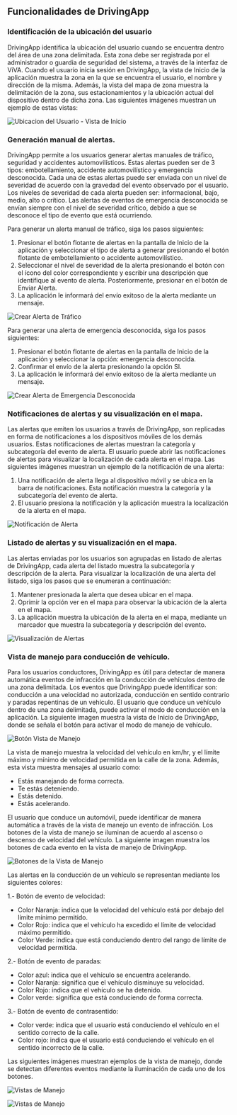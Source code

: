 ## Funcionalidades de DrivingApp

### Identificación de la ubicación del usuario

DrivingApp identifica la ubicación del usuario cuando se encuentra dentro del área de una zona delimitada. Esta zona debe ser registrada por el administrador o guardia de seguridad del sistema, a través de la interfaz de ViVA. 
Cuando el usuario inicia sesión en DrivingApp, la vista de Inicio de la aplicación muestra la zona en la que se encuentra el usuario, el nombre y dirección de la misma. Además, la vista del mapa de zona muestra la delimitación de la zona, sus estacionamientos y la ubicación actual del dispositivo dentro de dicha zona. Las siguientes imágenes muestran un ejemplo de estas vistas:

![Ubicacion del Usuario - Vista de Inicio](img/drivingapp/ubicacionUsuarioInicio.png)

### Generación manual de alertas.

DrivingApp permite a los usuarios generar alertas manuales de tráfico, seguridad y accidentes automovilísticos. Estas alertas pueden ser de 3 tipos: embotellamiento, accidente automovilístico y emergencia desconocida. Cada una de estas alertas puede ser enviada con un nivel de severidad de acuerdo con la gravedad del evento observado por el usuario. Los niveles de severidad de cada alerta pueden ser: informacional, bajo, medio, alto o crítico. Las alertas de eventos de emergencia desconocida se envían siempre con el nivel de severidad crítico, debido a que se desconoce el tipo de evento que está ocurriendo. 

Para generar un alerta manual de tráfico, siga los pasos siguientes:

1. Presionar el botón flotante de alertas en la pantalla de Inicio de la aplicación y seleccionar el tipo de alerta a generar presionando el botón flotante de embotellamiento o accidente automovilístico.
2. Seleccionar el nivel de severidad de la alerta presionando el botón con el ícono del color correspondiente y escribir una descripción que identifique al evento de alerta. Posteriormente, presionar en el botón de Enviar Alerta.
3. La aplicación le informará del envío exitoso de la alerta mediante un mensaje.

![Crear Alerta de Tráfico](img/drivingapp/crearAlertaTrafico.png)

Para generar una alerta de emergencia desconocida, siga los pasos siguientes: 

1. Presionar el botón flotante de alertas en la pantalla de Inicio de la aplicación y seleccionar la opción: emergencia desconocida.
2. Confirmar el envío de la alerta presionando la opción SI.
3. La aplicación le informará del envío exitoso de la alerta mediante un mensaje.

![Crear Alerta de Emergencia Desconocida](img/drivingapp/crearAlertaEmergencia.png)

### Notificaciones de alertas y su visualización en el mapa.

Las alertas que emiten los usuarios a través de DrivingApp, son replicadas en forma de notificaciones a los dispositivos móviles de los demás usuarios. Estas notificaciones de alertas muestran la categoría y subcategoría del evento de alerta. El usuario puede abrir las notificaciones de alertas para visualizar la localización de cada alerta en el mapa. Las siguientes imágenes muestran un ejemplo de la notificación de una alerta: 

1. Una notificación de alerta llega al dispositivo móvil y se ubica en la barra de notificaciones. Esta notificación muestra la categoría y la subcategoría del evento de alerta.
2. El usuario presiona la notificación y la aplicación muestra la localización de la alerta en el mapa.

![Notificación de Alerta](img/drivingapp/notificacionAlerta.png)

### Listado de alertas y su visualización en el mapa.

Las alertas enviadas por los usuarios son agrupadas en listado de alertas de DrivingApp, cada alerta del listado muestra la subcategoría y descripción de la alerta. Para visualizar la localización de una alerta del listado, siga los pasos que se enumeran a continuación:

1. Mantener presionada la alerta que desea ubicar en el mapa. 
2. Oprimir la opción ver en el mapa para observar la ubicación de la alerta en el mapa.
3. La aplicación muestra la ubicación de la alerta en el mapa, mediante un marcador que muestra la subcategoría y descripción del evento.

![Visualización de Alertas](img/drivingapp/visualizacionAlertas.png)

### Vista de manejo para conducción de vehículo.

Para los usuarios conductores, DrivingApp es útil para detectar de manera automática eventos de infracción en la conducción de vehículos dentro de una zona delimitada. Los eventos que DrivingApp puede identificar son: conducción a una velocidad no autorizada, conducción en sentido contrario y paradas repentinas de un vehículo.  El usuario que conduce un vehículo dentro de una zona delimitada, puede activar el modo de conducción en la aplicación. La siguiente imagen muestra la vista de Inicio de DrivingApp, donde se señala el botón para activar el modo de manejo de vehículo.

![Botón Vista de Manejo](img/drivingapp/botonVistaManejo.png)

La vista de manejo muestra la velocidad del vehículo en km/hr, y el límite máximo y mínimo de velocidad permitida en la calle de la zona. Además, esta vista muestra mensajes al usuario como:

- Estás manejando de forma correcta.
- Te estás deteniendo.
- Estás detenido.
- Estás acelerando.

El usuario que conduce un automóvil, puede identificar de manera automática a través de la vista de manejo un evento de infracción. Los botones de la vista de manejo se iluminan de acuerdo al ascenso o descenso de velocidad del vehículo. La siguiente imagen muestra los botones de cada evento en la vista de manejo de DrivingApp.

![Botones de la Vista de Manejo](img/drivingapp/botonesEventosAutomaticos.png)

Las alertas en la conducción de un vehículo se representan mediante los siguientes colores:

1.- Botón de evento de velocidad: 

- Color Naranja: indica que la velocidad del vehículo está por debajo del límite mínimo permitido.
- Color Rojo: indica que el vehículo ha excedido el límite de velocidad máximo permitido.
- Color Verde: indica que está conduciendo dentro del rango de límite de velocidad permitida. 

2.- Botón de evento de paradas:

- Color azul: indica que el vehículo se encuentra acelerando.
- Color Naranja: significa que el vehículo disminuye su velocidad.
- Color Rojo: indica que el vehículo se ha detenido.
- Color verde: significa que está conduciendo de forma correcta.

3.- Botón de evento de contrasentido:

- Color verde: indica que el usuario está conduciendo el vehículo en el sentido correcto de la calle.
- Color rojo: indica que el usuario está conduciendo el vehículo en el sentido incorrecto de la calle.

Las siguientes imágenes muestran ejemplos de la vista de manejo, donde se detectan diferentes eventos mediante la iluminación de cada uno de los botones.

![Vistas de Manejo](img/drivingapp/vistasManejo1.png)

![Vistas de Manejo ](img/drivingapp/vistasManejo2.png)